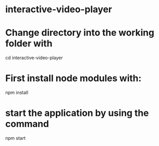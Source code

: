 # interactive-video-player

# Change directory into the working folder with
cd interactive-video-player

# First install node modules with:
npm install

# start the application by using the command
npm start